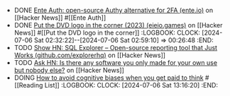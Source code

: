 - DONE [Ente Auth: open-source Authy alternative for 2FA (ente.io)](https://news.ycombinator.com/item?id=40883839) on [[Hacker News]] #[[Ente Auth]]
- DONE [Put the DVD logo in the corner (2023) (eieio.games)](https://news.ycombinator.com/item?id=40883277) on [[Hacker News]] #[[Put the DVD logo in the corner]]
  :LOGBOOK:
  CLOCK: [2024-07-06 Sat 02:32:22]--[2024-07-06 Sat 02:59:10] =>  00:26:48
  :END:
- TODO [Show HN: SQL Explorer – Open-source reporting tool that Just Works (github.com/explorerhq)](https://news.ycombinator.com/item?id=40857589) on [[Hacker News]]
- TODO [Ask HN: Is there any software you only made for your own use but nobody else?](https://news.ycombinator.com/item?id=40878765) on [[Hacker News]]
- DOING [How to avoid cognitive biases when you get paid to think](https://invertedpassion.com/hacks-to-avoid-cognitive-biases/) #[[Reading List]]
  :LOGBOOK:
  CLOCK: [2024-07-06 Sat 13:16:20]
  :END: